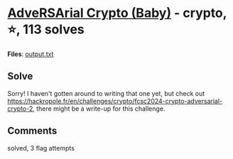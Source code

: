 [AdveRSArial Crypto (Baby)](challenge_files/README.md) - crypto, ⭐, 113 solves
===

**Files**: [output.txt](https://www.narthorn.com/ctf/FCSC-2024/challenge_files/crypto/AdveRSArial%20Crypto%20%28Baby%29/output.txt)

## Solve

Sorry! I haven't gotten around to writing that one yet, but check out https://hackropole.fr/en/challenges/crypto/fcsc2024-crypto-adversarial-crypto-2, there might be a write-up for this challenge.

## Comments

solved, 3 flag attempts